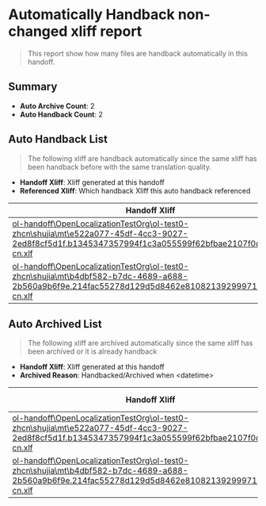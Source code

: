 # Automatically Handback non-changed xliff report
> This report show how many files are handback automatically in this handoff.

## Summary
* **Auto Archive Count**: 2
* **Auto Handback Count**: 2

## Auto Handback List
> The following xliff are handback automatically since the same xliff has been handback before with the same translation quality.

* **Handoff Xliff**: Xliff generated at this handoff
* **Referenced Xliff**: Which handback Xliff this auto handback referenced

| Handoff Xliff | Referenced Xliff | 
| --- | --- | 
| [ol-handoff\OpenLocalizationTestOrg\ol-test0-zhcn\shujia\mt\e522a077-45df-4cc3-9027-2ed8f8cf5d1f.b1345347357994f1c3a055599f62bfbae2107f0d.zh-cn.xlf](https://github.com/OpenLocalizationTestOrg/ol-test0-handoff/blob/2c157097fa42f0f7eaea2db1e796b0e3b16e374f/ol-handoff/OpenLocalizationTestOrg/ol-test0-zhcn/shujia/mt/e522a077-45df-4cc3-9027-2ed8f8cf5d1f.b1345347357994f1c3a055599f62bfbae2107f0d.zh-cn.xlf) | [ol-handback\OpenLocalizationTestOrg\ol-test0-zhcn\shujia\ht\e522a077-45df-4cc3-9027-2ed8f8cf5d1f.b1345347357994f1c3a055599f62bfbae2107f0d.zh-cn.xlf](https://github.com/OpenLocalizationTestOrg/ol-test0-handback/blob/124e6ef3cbd0e3c661fe242f07c37dc84ad85402/ol-handback/OpenLocalizationTestOrg/ol-test0-zhcn/shujia/ht/e522a077-45df-4cc3-9027-2ed8f8cf5d1f.b1345347357994f1c3a055599f62bfbae2107f0d.zh-cn.xlf) | 
| [ol-handoff\OpenLocalizationTestOrg\ol-test0-zhcn\shujia\mt\b4dbf582-b7dc-4689-a688-2b560a9b6f9e.214fac55278d129d5d8462e81082139299971118.zh-cn.xlf](https://github.com/OpenLocalizationTestOrg/ol-test0-handoff/blob/2c157097fa42f0f7eaea2db1e796b0e3b16e374f/ol-handoff/OpenLocalizationTestOrg/ol-test0-zhcn/shujia/mt/b4dbf582-b7dc-4689-a688-2b560a9b6f9e.214fac55278d129d5d8462e81082139299971118.zh-cn.xlf) | [ol-handback\OpenLocalizationTestOrg\ol-test0-zhcn\shujia\ht\b4dbf582-b7dc-4689-a688-2b560a9b6f9e.214fac55278d129d5d8462e81082139299971118.zh-cn.xlf](https://github.com/OpenLocalizationTestOrg/ol-test0-handback/blob/124e6ef3cbd0e3c661fe242f07c37dc84ad85402/ol-handback/OpenLocalizationTestOrg/ol-test0-zhcn/shujia/ht/b4dbf582-b7dc-4689-a688-2b560a9b6f9e.214fac55278d129d5d8462e81082139299971118.zh-cn.xlf) | 

## Auto Archived List
> The following xliff are archived automatically since the same xliff has been archived or it is already handback

* **Handoff Xliff**: Xliff generated at this handoff
* **Archived Reason**: Handbacked/Archived when &lt;datetime&gt;

| Handoff Xliff | Archived Reason | 
| --- | --- | 
| [ol-handoff\OpenLocalizationTestOrg\ol-test0-zhcn\shujia\mt\e522a077-45df-4cc3-9027-2ed8f8cf5d1f.b1345347357994f1c3a055599f62bfbae2107f0d.zh-cn.xlf](https://github.com/OpenLocalizationTestOrg/ol-test0-handoff/blob/2c157097fa42f0f7eaea2db1e796b0e3b16e374f/ol-handoff/OpenLocalizationTestOrg/ol-test0-zhcn/shujia/mt/e522a077-45df-4cc3-9027-2ed8f8cf5d1f.b1345347357994f1c3a055599f62bfbae2107f0d.zh-cn.xlf) | Archived when 16/12/02 11:29 | 
| [ol-handoff\OpenLocalizationTestOrg\ol-test0-zhcn\shujia\mt\b4dbf582-b7dc-4689-a688-2b560a9b6f9e.214fac55278d129d5d8462e81082139299971118.zh-cn.xlf](https://github.com/OpenLocalizationTestOrg/ol-test0-handoff/blob/2c157097fa42f0f7eaea2db1e796b0e3b16e374f/ol-handoff/OpenLocalizationTestOrg/ol-test0-zhcn/shujia/mt/b4dbf582-b7dc-4689-a688-2b560a9b6f9e.214fac55278d129d5d8462e81082139299971118.zh-cn.xlf) | Handbacked | 

